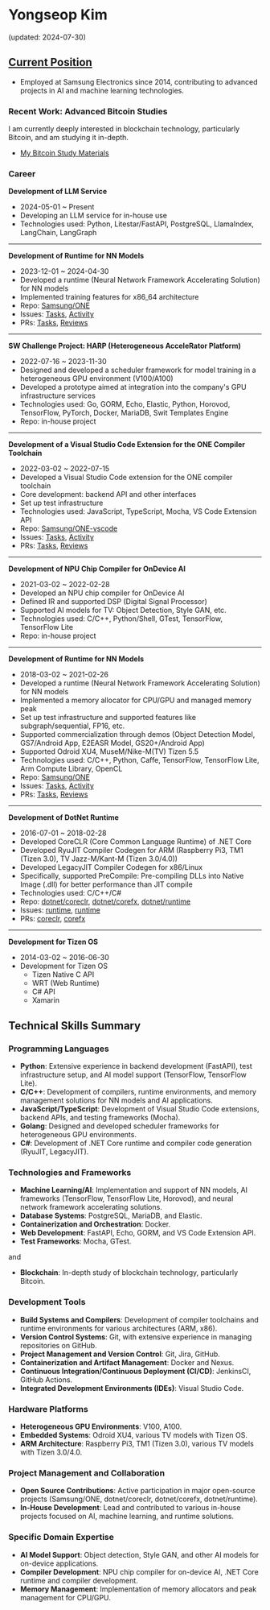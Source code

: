 # Yongseop Kim

(updated: 2024-07-30)

## [Current Position](https://www.linkedin.com/in/yongseop-kim-35658154/)
- Employed at Samsung Electronics since 2014, contributing to advanced projects in AI and machine learning technologies.

### Recent Work: Advanced Bitcoin Studies

I am currently deeply interested in blockchain technology, particularly Bitcoin, and am studying it in-depth.
- [My Bitcoin Study Materials](https://docs.google.com/presentation/d/1PbrJzSuv9ks7VmEAtbLxHTc8ZnMuEcErKoKAszrTCwQ/edit?usp=sharing)

### Career

**Development of LLM Service**
- 2024-05-01 ~ Present
- Developing an LLM service for in-house use
- Technologies used: Python, Litestar/FastAPI, PostgreSQL, LlamaIndex, LangChain, LangGraph

---

**Development of Runtime for NN Models**
- 2023-12-01 ~ 2024-04-30
- Developed a runtime (Neural Network Framework Accelerating Solution) for NN models
- Implemented training features for x86_64 architecture
- Repo: [Samsung/ONE](https://github.com/Samsung/ONE)
- Issues: [Tasks](https://github.com/Samsung/ONE/issues?q=assignee%3AYongseopKim), [Activity](https://github.com/Samsung/ONE/issues?q=mentions%3AYongseopKim)
- PRs: [Tasks](https://github.com/Samsung/ONE/pulls?q=is%3Apr+author%3AYongseopKim), [Reviews](https://github.com/Samsung/ONE/pulls?q=is%3Apr+reviewed-by%3AYongseopKim)

---

**SW Challenge Project: HARP (Heterogeneous AcceleRator Platform)**
- 2022-07-16 ~ 2023-11-30
- Designed and developed a scheduler framework for model training in a heterogeneous GPU environment (V100/A100)
- Developed a prototype aimed at integration into the company's GPU infrastructure services
- Technologies used: Go, GORM, Echo, Elastic, Python, Horovod, TensorFlow, PyTorch, Docker, MariaDB, Swit Templates Engine
- Repo: in-house project

---

**Development of a Visual Studio Code Extension for the ONE Compiler Toolchain**
- 2022-03-02 ~ 2022-07-15
- Developed a Visual Studio Code extension for the ONE compiler toolchain
- Core development: backend API and other interfaces
- Set up test infrastructure
- Technologies used: JavaScript, TypeScript, Mocha, VS Code Extension API
- Repo: [Samsung/ONE-vscode](https://github.com/Samsung/ONE-vscode)
- Issues: [Tasks](https://github.com/Samsung/ONE-vscode/issues?q=assignee%3AYongseopKim), [Activity](https://github.com/Samsung/ONE-vscode/issues?q=mentions%3AYongseopKim)
- PRs: [Tasks](https://github.com/Samsung/ONE-vscode/pulls?q=is%3Apr+author%3AYongseopKim), [Reviews](https://github.com/Samsung/ONE-vscode/pulls?q=is%3Apr+reviewed-by%3AYongseopKim)

---

**Development of NPU Chip Compiler for OnDevice AI**
- 2021-03-02 ~ 2022-02-28
- Developed an NPU chip compiler for OnDevice AI
- Defined IR and supported DSP (Digital Signal Processor)
- Supported AI models for TV: Object Detection, Style GAN, etc.
- Technologies used: C/C++, Python/Shell, GTest, TensorFlow, TensorFlow Lite
- Repo: in-house project

---

**Development of Runtime for NN Models**
- 2018-03-02 ~ 2021-02-26
- Developed a runtime (Neural Network Framework Accelerating Solution) for NN models
- Implemented a memory allocator for CPU/GPU and managed memory peak
- Set up test infrastructure and supported features like subgraph/sequential, FP16, etc.
- Supported commercialization through demos (Object Detection Model, GS7/Android App, E2EASR Model, GS20+/Android App)
- Supported Odroid XU4, MuseM/Nike-M(TV) Tizen 5.5
- Technologies used: C/C++, Python, Caffe, TensorFlow, TensorFlow Lite, Arm Compute Library, OpenCL
- Repo: [Samsung/ONE](https://github.com/Samsung/ONE)
- Issues: [Tasks](https://github.com/Samsung/ONE/issues?q=assignee%3AYongseopKim), [Activity](https://github.com/Samsung/ONE/issues?q=mentions%3AYongseopKim)
- PRs: [Tasks](https://github.com/Samsung/ONE/pulls?q=is%3Apr+author%3AYongseopKim), [Reviews](https://github.com/Samsung/ONE/pulls?q=is%3Apr+reviewed-by%3AYongseopKim)

---

**Development of DotNet Runtime**
- 2016-07-01 ~ 2018-02-28
- Developed CoreCLR (Core Common Language Runtime) of .NET Core
- Developed RyuJIT Compiler Codegen for ARM (Raspberry Pi3, TM1 (Tizen 3.0), TV Jazz-M/Kant-M (Tizen 3.0/4.0))
- Developed LegacyJIT Compiler Codegen for x86/Linux
- Specifically, supported PreCompile: Pre-compiling DLLs into Native Image (.dll) for better performance than JIT compile
- Technologies used: C/C++/C#
- Repo: [dotnet/coreclr](https://github.com/dotnet/coreclr), [dotnet/corefx](https://github.com/dotnet/corefx), [dotnet/runtime](https://github.com/dotnet/runtime)
- Issues: [runtime](https://github.com/dotnet/runtime/issues?q=is%3Aissue+assignee%3AYongseopKim), [runtime](https://github.com/dotnet/runtime/issues?q=is%3Aissue+mentions%3AYongseopKim)
- PRs: [coreclr](https://github.com/dotnet/coreclr/pulls?q=is%3Apr+author%3AYongseopKim), [corefx](https://github.com/dotnet/corefx/pulls?q=author%3AYongseopKim)

---

**Development for Tizen OS**
- 2014-03-02 ~ 2016-06-30
- Development for Tizen OS
    - Tizen Native C API
    - WRT (Web Runtime)
    - C# API
    - Xamarin

## Technical Skills Summary

### Programming Languages
- **Python**: Extensive experience in backend development (FastAPI), test infrastructure setup, and AI model support (TensorFlow, TensorFlow Lite).
- **C/C++**: Development of compilers, runtime environments, and memory management solutions for NN models and AI applications.
- **JavaScript/TypeScript**: Development of Visual Studio Code extensions, backend APIs, and testing frameworks (Mocha).
- **Golang**: Designed and developed scheduler frameworks for heterogeneous GPU environments.
- **C#**: Development of .NET Core runtime and compiler code generation (RyuJIT, LegacyJIT).

### Technologies and Frameworks
- **Machine Learning/AI**: Implementation and support of NN models, AI frameworks (TensorFlow, TensorFlow Lite, Horovod), and neural network framework accelerating solutions.
- **Database Systems**: PostgreSQL, MariaDB, and Elastic.
- **Containerization and Orchestration**: Docker.
- **Web Development**: FastAPI, Echo, GORM, and VS Code Extension API.
- **Test Frameworks**: Mocha, GTest.

and

- **Blockchain**: In-depth study of blockchain technology, particularly Bitcoin.

### Development Tools
- **Build Systems and Compilers**: Development of compiler toolchains and runtime environments for various architectures (ARM, x86).
- **Version Control Systems**: Git, with extensive experience in managing repositories on GitHub.
- **Project Management and Version Control**: Git, Jira, GitHub.
- **Containerization and Artifact Management**: Docker and Nexus.
- **Continuous Integration/Continuous Deployment (CI/CD)**: JenkinsCI, GitHub Actions.
- **Integrated Development Environments (IDEs)**: Visual Studio Code.

### Hardware Platforms
- **Heterogeneous GPU Environments**: V100, A100.
- **Embedded Systems**: Odroid XU4, various TV models with Tizen OS.
- **ARM Architecture**: Raspberry Pi3, TM1 (Tizen 3.0), various TV models with Tizen 3.0/4.0.

### Project Management and Collaboration
- **Open Source Contributions**: Active participation in major open-source projects (Samsung/ONE, dotnet/coreclr, dotnet/corefx, dotnet/runtime).
- **In-House Development**: Lead and contributed to various in-house projects focused on AI, machine learning, and runtime solutions.

### Specific Domain Expertise
- **AI Model Support**: Object detection, Style GAN, and other AI models for on-device applications.
- **Compiler Development**: NPU chip compiler for on-device AI, .NET Core runtime and compiler development.
- **Memory Management**: Implementation of memory allocators and peak management for CPU/GPU.
